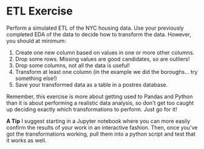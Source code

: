 # ETL Exercise

Perform a simulated ETL of the NYC housing data. Use your previously completed EDA of the data to decide how to transform the data. However, you should at minimum:

1. Create one new column based on values in one or more other columns.
2. Drop some rows. Missing values are good candidates, so are outliers!
3. Drop some columns, not all the data is useful!
4. Transform at least one column (in the example we did the boroughs... try something else!)
5. Save your transformed data as a table in a postres database.

Remember, this exercise is more about getting used to Pandas and Python than it is about performing a realistic data analysis, so don't get too caught up deciding exactly which transformations to perform. Just go for it!

**A Tip** I suggest starting in a Jupyter notebook where you can more easily confirm the results of your work in an interactive fashion. Then, once you've got the transformations working, pull them into a python script and test that it works as well.